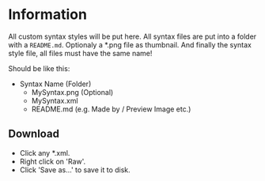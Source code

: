 # Information
All custom syntax styles will be put here.
All syntax files are put into a folder with a ``README.md``. Optionaly a *.png file as thumbnail.
And finally the syntax style file, all files must have the same name!

Should be like this:
 - Syntax Name (Folder)
   - MySyntax.png (Optional)
   - MySyntax.xml
   - README.md (e.g. Made by <name> / Preview Image etc.)
   
## Download
 * Click any *.xml.
 * Right click on 'Raw'.
 * Click 'Save as...' to save it to disk.
